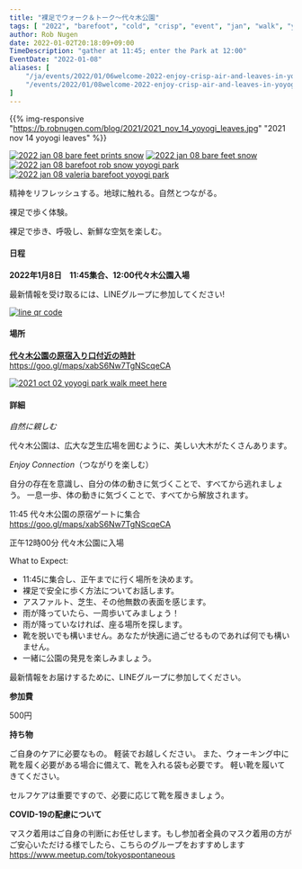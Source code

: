 ```yaml
---
title: "裸足でウォーク＆トーク～代々木公園"
tags: [ "2022", "barefoot", "cold", "crisp", "event", "jan", "walk", "yoyogi" ]
author: Rob Nugen
date: 2022-01-02T20:18:09+09:00
TimeDescription: "gather at 11:45; enter the Park at 12:00"
EventDate: "2022-01-08"
aliases: [
    "/ja/events/2022/01/06welcome-2022-enjoy-crisp-air-and-leaves-in-yoyogi-park",
    "/events/2022/01/08welcome-2022-enjoy-crisp-air-and-leaves-in-yoyogi-park",
]
---
```


{{% img-responsive "https://b.robnugen.com/blog/2021/2021_nov_14_yoyogi_leaves.jpg" "2021 nov 14 yoyogi leaves" %}}

[![2022 jan 08 bare feet prints snow](//b.robnugen.com/blog/2022/walk_and_talk/thumbs/2022_jan_08_bare_feet_prints_snow.jpg)](//b.robnugen.com/blog/2022/walk_and_talk/2022_jan_08_bare_feet_prints_snow.jpg)
[![2022 jan 08 bare feet snow](//b.robnugen.com/blog/2022/walk_and_talk/thumbs/2022_jan_08_bare_feet_snow.jpg)](//b.robnugen.com/blog/2022/walk_and_talk/2022_jan_08_bare_feet_snow.jpg)
[![2022 jan 08 barefoot rob snow yoyogi park](//b.robnugen.com/blog/2022/walk_and_talk/thumbs/2022_jan_08_barefoot_rob_snow_yoyogi_park.jpg)](//b.robnugen.com/blog/2022/walk_and_talk/2022_jan_08_barefoot_rob_snow_yoyogi_park.jpg)
[![2022 jan 08 valeria barefoot yoyogi park](//b.robnugen.com/blog/2022/walk_and_talk/thumbs/2022_jan_08_valeria_barefoot_yoyogi_park.jpg)](//b.robnugen.com/blog/2022/walk_and_talk/2022_jan_08_valeria_barefoot_yoyogi_park.jpg)

精神をリフレッシュする。地球に触れる。自然とつながる。

裸足で歩く体験。

裸足で歩き、呼吸し、新鮮な空気を楽しむ。

#### 日程

**2022年1月8日　11:45集合、12:00代々木公園入場**

最新情報を受け取るには、LINEグループに参加してください!

[![line qr code](//b.robnugen.com/blog/2021/thumbs/2021_sep_25_rob_line_qr_code_text_walk_and_talk.jpg)](//b.robnugen.com/blog/2021/2021_sep_25_rob_line_qr_code_text_walk_and_talk.jpg)

#### 場所

**[代々木公園の原宿入り口付近の時計](https://goo.gl/maps/xabS6Nw7TgNScqeCA)**  https://goo.gl/maps/xabS6Nw7TgNScqeCA

[![2021 oct 02 yoyogi park walk meet here](//b.robnugen.com/blog/2021/walk_and_talk/thumbs/2021_oct_02_yoyogi_park_walk_meet_here.jpg)](//b.robnugen.com/blog/2021/walk_and_talk/2021_oct_02_yoyogi_park_walk_meet_here.jpg)

#### 詳細

*自然に親しむ*

代々木公園は、広大な芝生広場を囲むように、美しい大木がたくさんあります。

*Enjoy Connection*（つながりを楽しむ）

自分の存在を意識し、自分の体の動きに気づくことで、すべてから逃れましょう。
一息一歩、体の動きに気づくことで、すべてから解放されます。

11:45 代々木公園の原宿ゲートに集合 https://goo.gl/maps/xabS6Nw7TgNScqeCA

正午12時00分 代々木公園に入場

What to Expect:

* 11:45に集合し、正午までに行く場所を決めます。
* 裸足で安全に歩く方法についてお話します。
* アスファルト、芝生、その他無数の表面を感じます。
* 雨が降っていたら、一周歩いてみましょう！
* 雨が降っていなければ、座る場所を探します。
* 靴を脱いでも構いません。あなたが快適に過ごせるものであれば何でも構いません。
* 一緒に公園の発見を楽しみましょう。

最新情報をお届けするために、LINEグループに参加してください。

**参加費**

500円

**持ち物**

ご自身のケアに必要なもの。 軽装でお越しください。
また、ウォーキング中に靴を履く必要がある場合に備えて、靴を入れる袋も必要です。
軽い靴を履いてきてください。

セルフケアは重要ですので、必要に応じて靴を履きましょう。

**COVID-19の配慮について**

マスク着用はご自身の判断にお任せします。もし参加者全員のマスク着用の方がご安心いただける様でしたら、こちらのグループをおすすめします
https://www.meetup.com/tokyospontaneous
